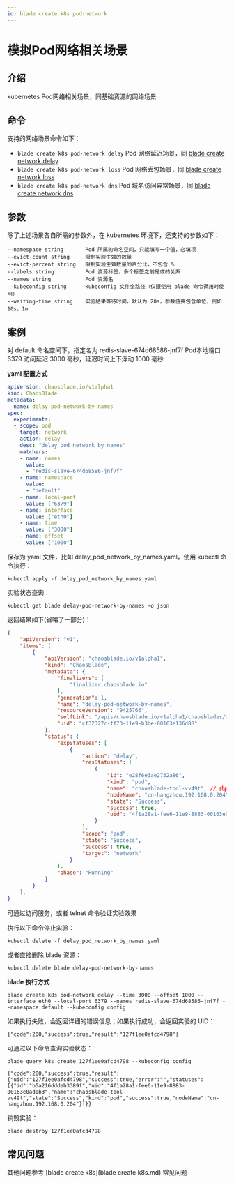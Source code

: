 ```yaml
---
id: blade create k8s pod-network
---
```


# 模拟Pod网络相关场景

## 介绍
kubernetes Pod网络相关场景，同基础资源的网络场景

## 命令
支持的网络场景命令如下：
* `blade create k8s pod-network delay` Pod 网络延迟场景，同 [blade create network delay](../../host/network/blade_create_network_delay.md)
* `blade create k8s pod-network loss` Pod 网络丢包场景，同 [blade create network loss](../../host/network/blade_create_network_loss.md)
* `blade create k8s pod-network dns` Pod 域名访问异常场景，同 [blade create network dns](../../host/network/blade_create_network_dns.md)

## 参数
除了上述场景各自所需的参数外，在 kubernetes 环境下，还支持的参数如下：
```
--namespace string       Pod 所属的命名空间，只能填写一个值，必填项
--evict-count string     限制实验生效的数量
--evict-percent string   限制实验生效数量的百分比，不包含 %
--labels string          Pod 资源标签，多个标签之前是或的关系
--names string           Pod 资源名
--kubeconfig string      kubeconfig 文件全路径（仅限使用 blade 命令调用时使用）
--waiting-time string    实验结果等待时间，默认为 20s，参数值要包含单位，例如 10s，1m
```

## 案例
对 default 命名空间下，指定名为 redis-slave-674d68586-jnf7f Pod本地端口 6379 访问延迟 3000 毫秒，延迟时间上下浮动 1000 毫秒

**yaml 配置方式**
```yaml
apiVersion: chaosblade.io/v1alpha1
kind: ChaosBlade
metadata:
  name: delay-pod-network-by-names
spec:
  experiments:
  - scope: pod
    target: network
    action: delay
    desc: "delay pod network by names"
    matchers:
    - name: names
      value:
      - "redis-slave-674d68586-jnf7f"
    - name: namespace
      value:
      - "default"
    - name: local-port
      value: ["6379"]
    - name: interface
      value: ["eth0"]
    - name: time
      value: ["3000"]
    - name: offset
      value: ["1000"]
```
保存为 yaml 文件，比如 delay_pod_network_by_names.yaml，使用 kubectl 命令执行：
```
kubectl apply -f delay_pod_network_by_names.yaml
```
实验状态查询：
```
kubectl get blade delay-pod-network-by-names -o json
``` 
返回结果如下(省略了一部分)：
```json
{
    "apiVersion": "v1",
    "items": [
        {
            "apiVersion": "chaosblade.io/v1alpha1",
            "kind": "ChaosBlade",
            "metadata": {
                "finalizers": [
                    "finalizer.chaosblade.io"
                ],
                "generation": 1,
                "name": "delay-pod-network-by-names",
                "resourceVersion": "9425766",
                "selfLink": "/apis/chaosblade.io/v1alpha1/chaosblades/delay-pod-network-by-names",
                "uid": "cf32327c-ff73-11e9-b3be-00163e136d88"
            },
            "status": {
                "expStatuses": [
                    {
                        "action": "delay",
                        "resStatuses": [
                            {
                                "id": "e28f6e3ae2732a86",
                                "kind": "pod",
                                "name": "chaosblade-tool-vv49t", // 此pod为sidecar
                                "nodeName": "cn-hangzhou.192.168.0.204",
                                "state": "Success",
                                "success": true,
                                "uid": "4f1a28a1-fee6-11e9-8883-00163e0ad0b3"
                            }
                        ],
                        "scope": "pod",
                        "state": "Success",
                        "success": true,
                        "target": "network"
                    }
                ],
                "phase": "Running"
            }
        }
    ],
}
```

可通过访问服务，或者 telnet 命令验证实验效果

执行以下命令停止实验：
```
kubectl delete -f delay_pod_network_by_names.yaml
```
或者直接删除 blade 资源：
```
kubectl delete blade delay-pod-network-by-names
```

**blade 执行方式**
```
blade create k8s pod-network delay --time 3000 --offset 1000 --interface eth0 --local-port 6379 --names redis-slave-674d68586-jnf7f --namespace default --kubeconfig config
```
如果执行失败，会返回详细的错误信息；如果执行成功，会返回实验的 UID：
```
{"code":200,"success":true,"result":"127f1ee0afcd4798"}
```
可通过以下命令查询实验状态：
```
blade query k8s create 127f1ee0afcd4798 --kubeconfig config

{"code":200,"success":true,"result":{"uid":"127f1ee0afcd4798","success":true,"error":"","statuses":[{"id":"b5a216dddeb3389f","uid":"4f1a28a1-fee6-11e9-8883-00163e0ad0b3","name":"chaosblade-tool-vv49t","state":"Success","kind":"pod","success":true,"nodeName":"cn-hangzhou.192.168.0.204"}]}}
```
销毁实验：
```
blade destroy 127f1ee0afcd4798
```

## 常见问题
其他问题参考 [blade create k8s](blade create k8s.md) 常见问题